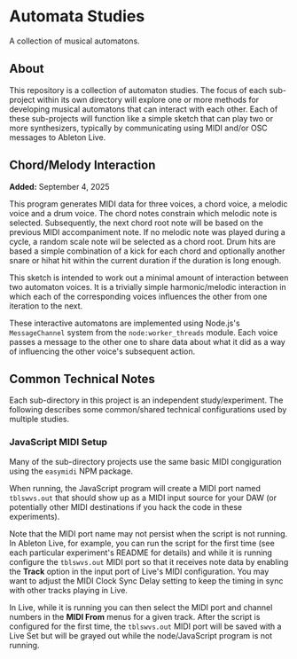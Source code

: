 # Automata Studies

A collection of musical automatons.

## About

This repository is a collection of automaton studies. The focus of each sub-project within its own directory will explore one or more methods for developing musical automatons that can interact with each other. Each of these sub-projects will function like a simple sketch that can play two or more synthesizers, typically by communicating using MIDI and/or OSC messages to Ableton Live.

## Chord/Melody Interaction

**Added:** September 4, 2025

This program generates MIDI data for three voices, a chord voice, a melodic voice and a drum voice. The chord notes constrain which melodic note is selected. Subsequently, the next chord root note will be based on the previous MIDI accompaniment note. If no melodic note was played during a cycle, a random scale note wil be selected as a chord root. Drum hits are based a simple combination of a kick for each chord and optionally another snare or hihat hit within the current duration if the duration is long enough.

This sketch is intended to work out a minimal amount of interaction between two automaton voices. It is a trivially simple harmonic/melodic interaction in which each of the corresponding voices influences the other from one iteration to the next.

These interactive automatons are implemented using Node.js's `MessageChannel` system from the `node:worker_threads` module. Each voice passes a message to the other one to share data about what it did as a way of influencing the other voice's subsequent action.

## Common Technical Notes

Each sub-directory in this project is an independent study/experiment. The following describes some common/shared technical configurations used by multiple studies.

### JavaScript MIDI Setup

Many of the sub-directory projects use the same basic MIDI congiguration using the `easymidi` NPM package.

When running, the JavaScript program will create a MIDI port named `tblswvs.out` that should show up as a MIDI input source for your DAW (or potentially other MIDI destinations if you hack the code in these experiments).

Note that the MIDI port name may not persist when the script is not running. In Ableton Live, for example, you can run the script for the first time (see each particular experiment's README for details) and while it is running configure the `tblswvs.out` MIDI port so that it receives note data by enabling the **Track** option in the input port of Live's MIDI configuration. You may want to adjust the MIDI Clock Sync Delay setting to keep the timing in sync with other tracks playing in Live.

In Live, while it is running you can then select the MIDI port and channel numbers in the **MIDI From** menus for a given track. After the script is configured for the first time, the `tblswvs.out` MIDI port will be saved with a Live Set but will be grayed out while the node/JavaScript program is not running.
